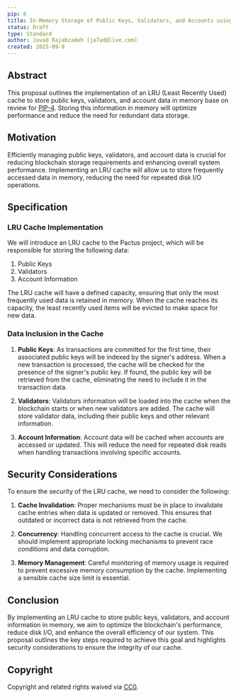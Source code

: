 ```yaml
---
pip: 6
title: In-Memory Storage of Public Keys, Validators, and Accounts using LRU Cache
status: Draft
type: Standard
author: Javad Rajabzadeh (ja7ad@live.com)
created: 2023-09-9
---
```

## Abstract

This proposal outlines the implementation of an LRU (Least Recently Used) cache to store public keys, validators, and account data in memory base on review for [PIP-4](https://pips.pactus.org/PIPs/pip-4). Storing this information in memory will optimize performance and reduce the need for redundant data storage.

## Motivation

Efficiently managing public keys, validators, and account data is crucial for reducing blockchain storage requirements and enhancing overall system performance. Implementing an LRU cache will allow us to store frequently accessed data in memory, reducing the need for repeated disk I/O operations.

## Specification

### LRU Cache Implementation

We will introduce an LRU cache to the Pactus project, which will be responsible for storing the following data:

1. Public Keys
2. Validators
3. Account Information

The LRU cache will have a defined capacity, ensuring that only the most frequently used data is retained in memory. When the cache reaches its capacity, the least recently used items will be evicted to make space for new data.

### Data Inclusion in the Cache

1. **Public Keys**: As transactions are committed for the first time, their associated public keys will be indexed by the signer's address. When a new transaction is processed, the cache will be checked for the presence of the signer's public key. If found, the public key will be retrieved from the cache, eliminating the need to include it in the transaction data.

2. **Validators**: Validators information will be loaded into the cache when the blockchain starts or when new validators are added. The cache will store validator data, including their public keys and other relevant information.

3. **Account Information**: Account data will be cached when accounts are accessed or updated. This will reduce the need for repeated disk reads when handling transactions involving specific accounts.


## Security Considerations

To ensure the security of the LRU cache, we need to consider the following:

1. **Cache Invalidation**: Proper mechanisms must be in place to invalidate cache entries when data is updated or removed. This ensures that outdated or incorrect data is not retrieved from the cache.

2. **Concurrency**: Handling concurrent access to the cache is crucial. We should implement appropriate locking mechanisms to prevent race conditions and data corruption.

3. **Memory Management**: Careful monitoring of memory usage is required to prevent excessive memory consumption by the cache. Implementing a sensible cache size limit is essential.


## Conclusion

By implementing an LRU cache to store public keys, validators, and account information in memory, we aim to optimize the blockchain's performance, reduce disk I/O, and enhance the overall efficiency of our system. This proposal outlines the key steps required to achieve this goal and highlights security considerations to ensure the integrity of our cache.

## Copyright

Copyright and related rights waived via [CC0](../LICENSE).
